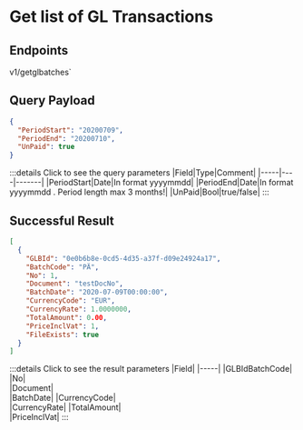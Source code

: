 # Get list of GL Transactions

## Endpoints

<!--@include: @/dist/md/api_url.md-->v1/getglbatches`

## Query Payload
```json
{ 
  "PeriodStart": "20200709",
  "PeriodEnd": "20200710",
  "UnPaid": true
}
```
:::details Click to see the query parameters
|Field|Type|Comment|
|-----|----|-------|
|PeriodStart|Date|In format yyyymmdd|
|PeriodEnd|Date|In format yyyymmdd . Period length max 3 months!|
|UnPaid|Bool|true/false|
:::

## Successful Result
```json
[
  {
    "GLBId": "0e0b6b8e-0cd5-4d35-a37f-d09e24924a17",
    "BatchCode": "PÄ",
    "No": 1,
    "Document": "testDocNo",
    "BatchDate": "2020-07-09T00:00:00",
    "CurrencyCode": "EUR",
    "CurrencyRate": 1.0000000,
    "TotalAmount": 0.00,
    "PriceInclVat": 1,
    "FileExists": true
  }
]
```
:::details Click to see the result parameters
|Field|
|-----|
|GLBIdBatchCode|
|No|     
|Document|   
|BatchDate|
|CurrencyCode|      
|CurrencyRate|
|TotalAmount|      
|PriceInclVat|
:::